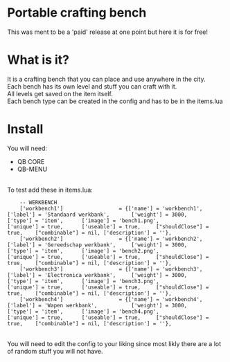 # Portable crafting bench

This was ment to be a 'paid' release at one point but here it is for free!
</br>
# What is it?
It is a crafting bench that you can place and use anywhere in the city.
</br>
Each bench has its own level and stuff you can craft with it.
</br>
All levels get saved on the item itself.
</br>
Each bench type can be created in the config and has to be in the items.lua
</br>
# Install
You will need:
</br>
- QB CORE
- QB-MENU
</br>
To test add these in items.lua:
</br>

```
	-- WERKBENCH
	['workbench1'] 		 			= {['name'] = 'workbench1', 		 			['label'] = 'Standaard werkbank', 	    ['weight'] = 3000, 		['type'] = 'item', 		['image'] = 'bench1.png', 				['unique'] = true, 		['useable'] = true, 	["shouldClose"] = true,    ["combinable"] = nil, ['description'] = ''},
	['workbench2'] 		 			= {['name'] = 'workbench2', 		 			['label'] = 'Gereedschap werkbank', 	['weight'] = 3000, 		['type'] = 'item', 		['image'] = 'bench2.png', 				['unique'] = true, 		['useable'] = true, 	["shouldClose"] = true,    ["combinable"] = nil, ['description'] = ''},
	['workbench3'] 		 			= {['name'] = 'workbench3', 		 			['label'] = 'Electronica werkbank', 	['weight'] = 3000, 		['type'] = 'item', 		['image'] = 'bench3.png', 				['unique'] = true, 		['useable'] = true, 	["shouldClose"] = true,    ["combinable"] = nil, ['description'] = ''},
	['workbench4'] 		 			= {['name'] = 'workbench4', 		 			['label'] = 'Wapen werkbank', 			['weight'] = 3000, 		['type'] = 'item', 		['image'] = 'bench4.png', 				['unique'] = true, 		['useable'] = true, 	["shouldClose"] = true,    ["combinable"] = nil, ['description'] = ''},
```
</br>
You will need to edit the config to your liking since most likly there are a lot of random stuff you will not have.
